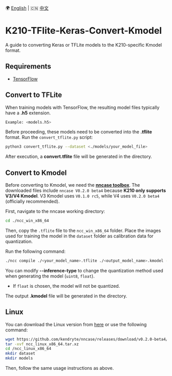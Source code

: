 🌍 [English](README.md) | 🇨🇳 [中文](README.zh-CN.md)


# K210-TFlite-Keras-Convert-Kmodel
A guide to converting Keras or TFLite models to the K210-specific Kmodel format.

## Requirements
- [TensorFlow](https://tensorflow.google.cn/install)

## Convert to TFLite
When training models with TensorFlow, the resulting model files typically have a __.h5__ extension.
```bash
Example: <models.h5>
```
Before proceeding, these models need to be converted into the __.tflite__ format. Run the `convert_tflite.py` script:
```bash
python3 convert_tflite.py --dataset <./models/your_model_file>
```
After execution, a __convert.tflite__ file will be generated in the directory.

## Convert to Kmodel
Before converting to Kmodel, we need the __[nncase toolbox](https://github.com/kendryte/nncase/tree/release/1.0)__. The downloaded files include `nncase V0.2.0 beta4` because __K210 only supports V3/V4 Kmodel__. V3 Kmodel uses `V0.1.0 rc5`, while V4 uses `V0.2.0 beta4` (officially recommended).

First, navigate to the nncase working directory:
```bash
cd ./ncc_win_x86_64
```
Then, copy the `.tflite` file to the `ncc_win_x86_64` folder. Place the images used for training the model in the `dataset` folder as calibration data for quantization.

Run the following command:
```bash
./ncc compile ./<your_model_name>.tflite ./<output_model_name>.kmodel -i tflite -o kmodel --dataset dataset --inference-type uint8
```
You can modify __--inference-type__ to change the quantization method used when generating the model (`uint8`, `float`).
- If `float` is chosen, the model will not be quantized.

The output __.kmodel__ file will be generated in the directory.

## Linux

You can download the Linux version from [here](https://github.com/kendryte/nncase/releases/tag/v0.2.0-beta4) or use the following command:
```bash
wget https://github.com/kendryte/nncase/releases/download/v0.2.0-beta4/ncc_linux_x86_64.tar.xz
tar -xvf ncc_linux_x86_64.tar.xz
cd /ncc_linux_x86_64
mkdir dataset
mkdir models
```
Then, follow the same usage instructions as above.


